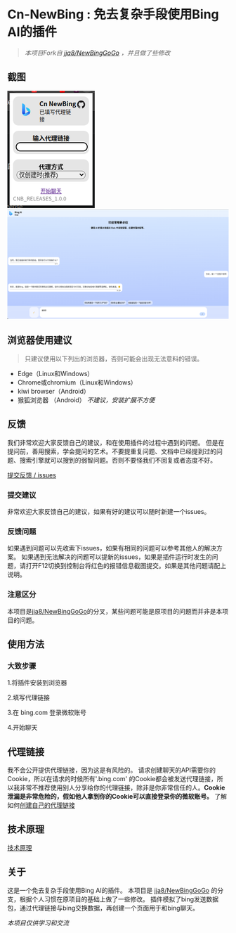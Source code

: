 # Cn-NewBing : 免去复杂手段使用Bing AI的插件
> *本项目Fork自 [jja8/NewBingGoGo](https://gitee.com/jja8/NewBingGoGo "jja8/NewBingGoGo")  ，并且做了些修改*


## 截图
![项目截图 1](./docs/img/screenshot/1.png)
![项目截图 2](./docs/img/screenshot/2.png)

## 浏览器使用建议
> 只建议使用以下列出的浏览器，否则可能会出现无法意料的错误。

- Edge（Linux和Windows）
- Chrome或chromium（Linux和Windows）
- kiwi browser（Android）
- 猴狐浏览器 （Android） *不建议，安装扩展不方便*


## 反馈
我们非常欢迎大家反馈自己的建议，和在使用插件的过程中遇到的问题。
但是在提问前，善用搜索，学会提问的艺术。不要提重复问题、文档中已经提到过的问题、搜索引擎就可以搜到的弱智问题。否则不要怪我们不回复或者态度不好。

[提交反馈 / issues](./issues)

### 提交建议
非常欢迎大家反馈自己的建议，如果有好的建议可以随时新建一个issues。

### 反馈问题
如果遇到问题可以先收索下issues，如果有相同的问题可以参考其他人的解决方案。
如果遇到无法解决的问题可以提新的issues，如果是插件运行时发生的问题，请打开F12切换到控制台将红色的报错信息截图提交。如果是其他问题请配上说明。

### 注意区分
本项目是[jja8/NewBingGoGo](https://gitee.com/jja8/NewBingGoGo "jja8/NewBingGoGo")的分叉，某些问题可能是原项目的问题而并非是本项目的问题。


## 使用方法

### 大致步骤

1.将插件安装到浏览器

2.填写代理链接

3.在 bing.com 登录微软账号

4.开始聊天


## 代理链接
我不会公开提供代理链接，因为这是有风险的。
请求创建聊天的API需要你的Cookie，所以在请求的时候所有'.bing.com' 的Cookie都会被发送代理链接，所以我非常不推荐使用别人分享给你的代理链接，除非是你非常信任的人。**Cookie泄漏是非常危险的，假如他人拿到你的Cookie可以直接登录你的微软账号。**
了解如何[创建自己的代理链接](./docs/%E5%88%9B%E5%BB%BA%E8%87%AA%E5%B7%B1%E7%9A%84%E9%AD%94%E6%B3%95%E9%93%BE%E6%8E%A5.md)

## 技术原理

[技术原理](./docs/%E6%8A%80%E6%9C%AF%E5%8E%9F%E7%90%86.md)


## 关于
这是一个免去复杂手段使用Bing AI的插件。
本项目是 [jja8/NewBingGoGo](https://gitee.com/jja8/NewBingGoGo "jja8/NewBingGoGo") 的分支，根据个人习惯在原项目的基础上做了一些修改。
插件模拟了bing发送数据包，通过代理链接与bing交换数据，再创建一个页面用于和bing聊天。

*本项目仅供学习和交流*